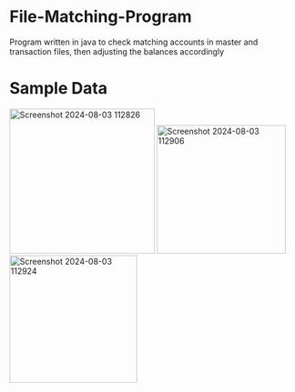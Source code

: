 # File-Matching-Program
Program written in java to check matching accounts in master and transaction files, then adjusting the balances accordingly<br/>
# Sample Data
<img width="255" alt="Screenshot 2024-08-03 112826" src="https://github.com/user-attachments/assets/33c81176-6f5a-4fe2-80af-d7810ceeee7f">
<img width="226" alt="Screenshot 2024-08-03 112906" src="https://github.com/user-attachments/assets/739fed62-308e-4fa8-9b4f-d4665c091290">
<img width="224" alt="Screenshot 2024-08-03 112924" src="https://github.com/user-attachments/assets/903f6be6-1fdb-4026-aa56-f459ac67c93e">
